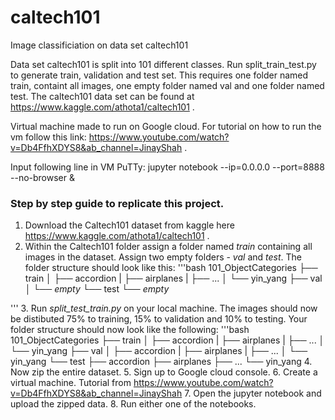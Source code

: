 # caltech101
Image classificiation on data set caltech101

Data set caltech101 is split into 101 different classes. Run split_train_test.py to generate train, validation and test set. This requires one folder named train, containt all images, one empty folder named val and one folder named test.
The caltech101 data set can be found at https://www.kaggle.com/athota1/caltech101 .

Virtual machine made to run on Google cloud. For tutorial on how to run the vm follow this link: https://www.youtube.com/watch?v=Db4FfhXDYS8&ab_channel=JinayShah .

Input following line in VM PuTTy: jupyter notebook --ip=0.0.0.0 --port=8888 --no-browser &

### Step by step guide to replicate this project. ###

1. Download the Caltech101 dataset from kaggle here https://www.kaggle.com/athota1/caltech101 .
2. Within the Caltech101 folder assign a folder named *train* containing all images in the dataset. Assign two empty folders - *val* and *test*. The folder structure should look like this:
'''bash
101_ObjectCategories
├── train
│   ├── accordion
|   ├── airplanes
|   ├── ...
│   └── yin_yang
├── val
│   └── *empty*
└── test
    └── *empty*

'''
3. Run *split_test_train.py* on your local machine. The images should now be distibuted 75% to training, 15% to validation and 10% to testing. Your folder structure should now look like the following:
'''bash
101_ObjectCategories
├── train
│   ├── accordion
|   ├── airplanes
|   ├── ...
│   └── yin_yang
├── val
│   ├── accordion
|   ├── airplanes
|   ├── ...
│   └── yin_yang
└── test
    ├── accordion
    ├── airplanes
    ├── ...
    └── yin_yang
4. Now zip the entire dataset.
5. Sign up to Google cloud console.
6. Create a virtual machine. Tutorial from https://www.youtube.com/watch?v=Db4FfhXDYS8&ab_channel=JinayShah
7. Open the jupyter notebook and upload the zipped data.
8. Run either one of the notebooks.